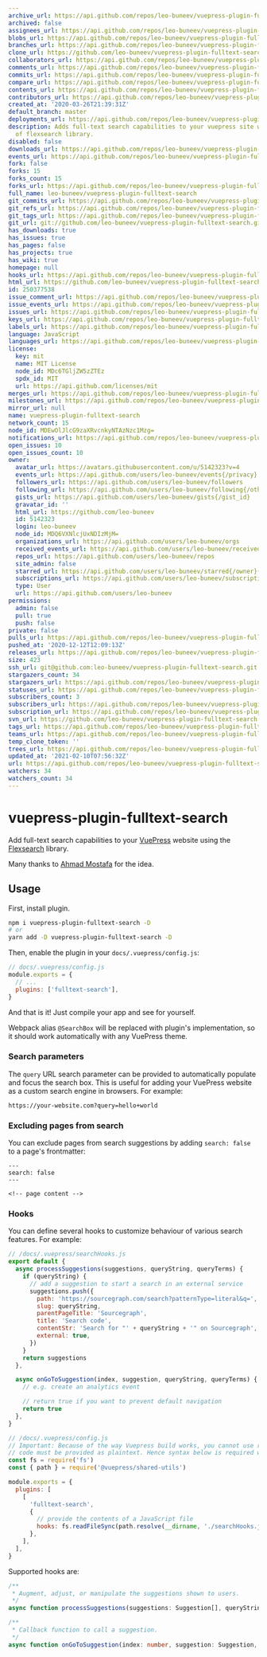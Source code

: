```yaml
---
archive_url: https://api.github.com/repos/leo-buneev/vuepress-plugin-fulltext-search/{archive_format}{/ref}
archived: false
assignees_url: https://api.github.com/repos/leo-buneev/vuepress-plugin-fulltext-search/assignees{/user}
blobs_url: https://api.github.com/repos/leo-buneev/vuepress-plugin-fulltext-search/git/blobs{/sha}
branches_url: https://api.github.com/repos/leo-buneev/vuepress-plugin-fulltext-search/branches{/branch}
clone_url: https://github.com/leo-buneev/vuepress-plugin-fulltext-search.git
collaborators_url: https://api.github.com/repos/leo-buneev/vuepress-plugin-fulltext-search/collaborators{/collaborator}
comments_url: https://api.github.com/repos/leo-buneev/vuepress-plugin-fulltext-search/comments{/number}
commits_url: https://api.github.com/repos/leo-buneev/vuepress-plugin-fulltext-search/commits{/sha}
compare_url: https://api.github.com/repos/leo-buneev/vuepress-plugin-fulltext-search/compare/{base}...{head}
contents_url: https://api.github.com/repos/leo-buneev/vuepress-plugin-fulltext-search/contents/{+path}
contributors_url: https://api.github.com/repos/leo-buneev/vuepress-plugin-fulltext-search/contributors
created_at: '2020-03-26T21:39:31Z'
default_branch: master
deployments_url: https://api.github.com/repos/leo-buneev/vuepress-plugin-fulltext-search/deployments
description: Adds full-text search capabilities to your vuepress site with a help
  of flexsearch library.
disabled: false
downloads_url: https://api.github.com/repos/leo-buneev/vuepress-plugin-fulltext-search/downloads
events_url: https://api.github.com/repos/leo-buneev/vuepress-plugin-fulltext-search/events
fork: false
forks: 15
forks_count: 15
forks_url: https://api.github.com/repos/leo-buneev/vuepress-plugin-fulltext-search/forks
full_name: leo-buneev/vuepress-plugin-fulltext-search
git_commits_url: https://api.github.com/repos/leo-buneev/vuepress-plugin-fulltext-search/git/commits{/sha}
git_refs_url: https://api.github.com/repos/leo-buneev/vuepress-plugin-fulltext-search/git/refs{/sha}
git_tags_url: https://api.github.com/repos/leo-buneev/vuepress-plugin-fulltext-search/git/tags{/sha}
git_url: git://github.com/leo-buneev/vuepress-plugin-fulltext-search.git
has_downloads: true
has_issues: true
has_pages: false
has_projects: true
has_wiki: true
homepage: null
hooks_url: https://api.github.com/repos/leo-buneev/vuepress-plugin-fulltext-search/hooks
html_url: https://github.com/leo-buneev/vuepress-plugin-fulltext-search
id: 250377538
issue_comment_url: https://api.github.com/repos/leo-buneev/vuepress-plugin-fulltext-search/issues/comments{/number}
issue_events_url: https://api.github.com/repos/leo-buneev/vuepress-plugin-fulltext-search/issues/events{/number}
issues_url: https://api.github.com/repos/leo-buneev/vuepress-plugin-fulltext-search/issues{/number}
keys_url: https://api.github.com/repos/leo-buneev/vuepress-plugin-fulltext-search/keys{/key_id}
labels_url: https://api.github.com/repos/leo-buneev/vuepress-plugin-fulltext-search/labels{/name}
language: JavaScript
languages_url: https://api.github.com/repos/leo-buneev/vuepress-plugin-fulltext-search/languages
license:
  key: mit
  name: MIT License
  node_id: MDc6TGljZW5zZTEz
  spdx_id: MIT
  url: https://api.github.com/licenses/mit
merges_url: https://api.github.com/repos/leo-buneev/vuepress-plugin-fulltext-search/merges
milestones_url: https://api.github.com/repos/leo-buneev/vuepress-plugin-fulltext-search/milestones{/number}
mirror_url: null
name: vuepress-plugin-fulltext-search
network_count: 15
node_id: MDEwOlJlcG9zaXRvcnkyNTAzNzc1Mzg=
notifications_url: https://api.github.com/repos/leo-buneev/vuepress-plugin-fulltext-search/notifications{?since,all,participating}
open_issues: 10
open_issues_count: 10
owner:
  avatar_url: https://avatars.githubusercontent.com/u/5142323?v=4
  events_url: https://api.github.com/users/leo-buneev/events{/privacy}
  followers_url: https://api.github.com/users/leo-buneev/followers
  following_url: https://api.github.com/users/leo-buneev/following{/other_user}
  gists_url: https://api.github.com/users/leo-buneev/gists{/gist_id}
  gravatar_id: ''
  html_url: https://github.com/leo-buneev
  id: 5142323
  login: leo-buneev
  node_id: MDQ6VXNlcjUxNDIzMjM=
  organizations_url: https://api.github.com/users/leo-buneev/orgs
  received_events_url: https://api.github.com/users/leo-buneev/received_events
  repos_url: https://api.github.com/users/leo-buneev/repos
  site_admin: false
  starred_url: https://api.github.com/users/leo-buneev/starred{/owner}{/repo}
  subscriptions_url: https://api.github.com/users/leo-buneev/subscriptions
  type: User
  url: https://api.github.com/users/leo-buneev
permissions:
  admin: false
  pull: true
  push: false
private: false
pulls_url: https://api.github.com/repos/leo-buneev/vuepress-plugin-fulltext-search/pulls{/number}
pushed_at: '2020-12-12T12:09:13Z'
releases_url: https://api.github.com/repos/leo-buneev/vuepress-plugin-fulltext-search/releases{/id}
size: 423
ssh_url: git@github.com:leo-buneev/vuepress-plugin-fulltext-search.git
stargazers_count: 34
stargazers_url: https://api.github.com/repos/leo-buneev/vuepress-plugin-fulltext-search/stargazers
statuses_url: https://api.github.com/repos/leo-buneev/vuepress-plugin-fulltext-search/statuses/{sha}
subscribers_count: 3
subscribers_url: https://api.github.com/repos/leo-buneev/vuepress-plugin-fulltext-search/subscribers
subscription_url: https://api.github.com/repos/leo-buneev/vuepress-plugin-fulltext-search/subscription
svn_url: https://github.com/leo-buneev/vuepress-plugin-fulltext-search
tags_url: https://api.github.com/repos/leo-buneev/vuepress-plugin-fulltext-search/tags
teams_url: https://api.github.com/repos/leo-buneev/vuepress-plugin-fulltext-search/teams
temp_clone_token: ''
trees_url: https://api.github.com/repos/leo-buneev/vuepress-plugin-fulltext-search/git/trees{/sha}
updated_at: '2021-02-10T07:56:32Z'
url: https://api.github.com/repos/leo-buneev/vuepress-plugin-fulltext-search
watchers: 34
watchers_count: 34
---
```


# vuepress-plugin-fulltext-search

Add full-text search capabilities to your [VuePress](https://vuepress.vuejs.org/) website using the
[Flexsearch](https://github.com/nextapps-de/flexsearch) library.

Many thanks to [Ahmad Mostafa](https://ahmadmostafa.com/2019/12/09/build-better-search-in-vuepress-site/) for the idea.

## Usage

First, install plugin.

```bash
npm i vuepress-plugin-fulltext-search -D
# or
yarn add -D vuepress-plugin-fulltext-search -D
```

Then, enable the plugin in your `docs/.vuepress/config.js`:

```js
// docs/.vuepress/config.js
module.exports = {
  // ...
  plugins: ['fulltext-search'],
}
```

And that is it! Just compile your app and see for yourself.

Webpack alias `@SearchBox` will be replaced with plugin's implementation, so it should work automatically with any
VuePress theme.

### Search parameters

The `query` URL search parameter can be provided to automatically populate and focus the search box. This is useful for
adding your VuePress website as a custom search engine in browsers. For example:

```none
https://your-website.com?query=hello+world
```

### Excluding pages from search

You can exclude pages from search suggestions by adding `search: false` to a page's frontmatter:

```none
---
search: false
---

<!-- page content -->
```

### Hooks

You can define several hooks to customize behaviour of various search features. For example:

```js
// /docs/.vuepress/searchHooks.js
export default {
  async processSuggestions(suggestions, queryString, queryTerms) {
    if (queryString) {
      // add a suggestion to start a search in an external service
      suggestions.push({
        path: 'https://sourcegraph.com/search?patternType=literal&q=',
        slug: queryString,
        parentPageTitle: 'Sourcegraph',
        title: 'Search code',
        contentStr: 'Search for "' + queryString + '" on Sourcegraph',
        external: true,
      })
    }
    return suggestions
  },

  async onGoToSuggestion(index, suggestion, queryString, queryTerms) {
    // e.g. create an analytics event

    // return true if you want to prevent default navigation
    return true
  },
}

// /docs/.vuepress/config.js
// Important: Because of the way Vuepress build works, you cannot use regular import/require,
// code must be provided as plaintext. Hence syntax below is required with fs.readFileSync
const fs = require('fs')
const { path } = require('@vuepress/shared-utils')

module.exports = {
  plugins: [
    [
      'fulltext-search',
      {
        // provide the contents of a JavaScript file
        hooks: fs.readFileSync(path.resolve(__dirname, './searchHooks.js')),
      },
    ],
  ],
}
```

Supported hooks are:

```ts
/**
 * Augment, adjust, or manipulate the suggestions shown to users.
 */
async function processSuggestions(suggestions: Suggestion[], queryString: string, queryTerms: string[]): Suggestion[]

/**
 * Callback function to call a suggestion.
 */
async function onGoToSuggestion(index: number, suggestion: Suggestion, queryString: string, queryTerms: string[]): Boolean?
```
